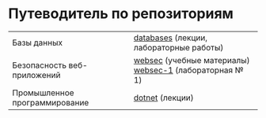 # Путеводитель по репозиториям

<table>

<tr>
  <td>Базы данных</td>
  <td><a href="../../../databases">databases</a> (лекции, лабораторные работы)</td>
</tr>

<tr>
  <td>Безопасность веб-приложений</td>
  <td>
      <a href="../../../websec">websec</a> (учебные материалы)<br/>
      <a href="../../../websec-1">websec-1</a> (лабораторная № 1)
  </td>
</tr>

<tr>
  <td>Промышленное программирование</td>
  <td><a href="../../../dotnet">dotnet</a> (лекции)</td>
</tr>

</table>
